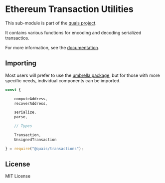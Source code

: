 Ethereum Transaction Utilities
==============================

This sub-module is part of the [quais project](https://github.com/quais-io/quais.js).

It contains various functions for encoding and decoding serialized transactios.

For more information, see the [documentation](https://docs.quais.io/v5/api/utils/transactions/).


Importing
---------

Most users will prefer to use the [umbrella package](https://www.npmjs.com/package/quais),
but for those with more specific needs, individual components can be imported.

```javascript
const {

    computeAddress,
    recoverAddress,

    serialize,
    parse,

    // Types

    Transaction,
    UnsignedTransaction

} = require("@quais/transactions");
```


License
-------

MIT License
